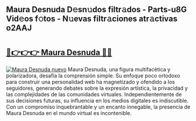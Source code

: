 ## Maura Desnuda D𝚎sn𝚞dos filtr𝚊dos - Parts-u8G Vid𝚎os f𝚘tos - N𝚞evas filtr𝚊ciones atr𝚊ctivas o2AAJ

# <h2><a href="http://mb5hpw.tromn.icu/?c=Maura+Desnuda">🔗👉👉👉 Maura Desnuda 🔗🔗</a></h2>

[![Maura Desnuda nuevo](https://i.imgur.com/pEAQMta.gif)](http://mb5hpw.tromn.icu/?c=Maura+Desnuda)
Maura Desnuda, una figura multifacética y polarizadora, desafía la comprensión simple. Su enfoque poco ortodoxo para construir una personalidad web ha magnetizado y ofendido a los seguidores, generando debates sobre la expresión artística, la privacidad y las complejidades de las comunidades virtuales. Independientemente de sus decisiones futuras, su influencia en los medios digitales es indiscutible. Con un compromiso inquebrantable y un encanto innegable, la presencia de Maura Desnuda en el mundo virtual es incontenible.
